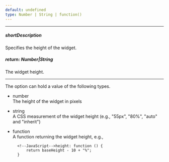 ```yaml
---
default: undefined
type: Number | String | function()
---
```

---
##### shortDescription
Specifies the height of the widget.

##### return: Number|String
The widget height.

---
The option can hold a value of the following types.

- number  
The height of the widget in pixels

- string  
A CSS measurement of the widget height (e.g., "55px", "80%", "auto" and "inherit")

- function  
A function returning the widget height, e.g.,

        <!--JavaScript-->height: function () {
            return baseHeight - 10 + "%";
        }